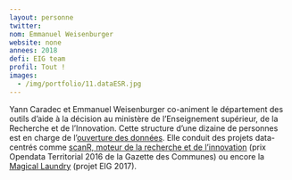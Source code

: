 ```yaml
---
layout: personne
twitter: 
nom: Emmanuel Weisenburger
website: none
annees: 2018
defi: EIG team
profil: Tout !
images:
  - /img/portfolio/11.dataESR.jpg
---
```


Yann Caradec et Emmanuel Weisenburger co-animent le département des
outils d’aide à la décision au ministère de l’Enseignement supérieur,
de la Recherche et de l’Innovation. Cette structure d’une dizaine de
personnes est en charge de l’[ouverture des
données](https://data.enseignementsup-recherche.gouv.fr/). Elle
conduit des projets data-centrés comme [scanR, moteur de la recherche
et de l’innovation](http://scanr.enseignementsup-recherche.gouv.fr/)
(prix Opendata Territorial 2016 de la Gazette des Communes) ou encore
la [Magical
Laundry](https://github.com/eig-2017/the-magical-csv-merge-machine)
(projet EIG 2017).

